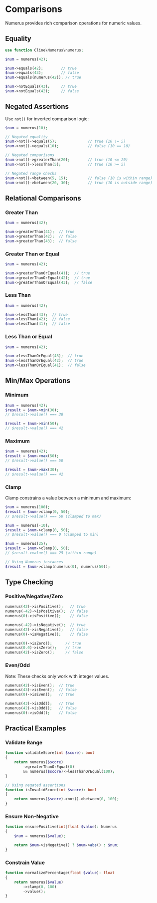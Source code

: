 # Comparisons

Numerus provides rich comparison operations for numeric values.

## Equality

```php
use function Cline\Numerus\numerus;

$num = numerus(42);

$num->equals(42);        // true
$num->equals(43);        // false
$num->equals(numerus(42)); // true

$num->notEquals(43);     // true
$num->notEquals(42);     // false
```

## Negated Assertions

Use `not()` for inverted comparison logic:

```php
$num = numerus(10);

// Negated equality
$num->not()->equals(5);              // true (10 != 5)
$num->not()->equals(10);             // false (10 == 10)

// Negated comparisons
$num->not()->greaterThan(20);        // true (10 <= 20)
$num->not()->lessThan(5);            // true (10 >= 5)

// Negated range checks
$num->not()->between(5, 15);         // false (10 is within range)
$num->not()->between(20, 30);        // true (10 is outside range)
```

## Relational Comparisons

### Greater Than

```php
$num = numerus(42);

$num->greaterThan(41);  // true
$num->greaterThan(42);  // false
$num->greaterThan(43);  // false
```

### Greater Than or Equal

```php
$num = numerus(42);

$num->greaterThanOrEqual(41);  // true
$num->greaterThanOrEqual(42);  // true
$num->greaterThanOrEqual(43);  // false
```

### Less Than

```php
$num = numerus(42);

$num->lessThan(43);  // true
$num->lessThan(42);  // false
$num->lessThan(41);  // false
```

### Less Than or Equal

```php
$num = numerus(42);

$num->lessThanOrEqual(43);  // true
$num->lessThanOrEqual(42);  // true
$num->lessThanOrEqual(41);  // false
```

## Min/Max Operations

### Minimum

```php
$num = numerus(42);
$result = $num->min(30);
// $result->value() === 30

$result = $num->min(50);
// $result->value() === 42
```

### Maximum

```php
$num = numerus(42);
$result = $num->max(50);
// $result->value() === 50

$result = $num->max(30);
// $result->value() === 42
```

### Clamp

Clamp constrains a value between a minimum and maximum:

```php
$num = numerus(100);
$result = $num->clamp(0, 50);
// $result->value() === 50 (clamped to max)

$num = numerus(-10);
$result = $num->clamp(0, 50);
// $result->value() === 0 (clamped to min)

$num = numerus(25);
$result = $num->clamp(0, 50);
// $result->value() === 25 (within range)

// Using Numerus instances
$result = $num->clamp(numerus(0), numerus(50));
```

## Type Checking

### Positive/Negative/Zero

```php
numerus(42)->isPositive();   // true
numerus(-42)->isPositive();  // false
numerus(0)->isPositive();    // false

numerus(-42)->isNegative();  // true
numerus(42)->isNegative();   // false
numerus(0)->isNegative();    // false

numerus(0)->isZero();      // true
numerus(0.0)->isZero();    // true
numerus(42)->isZero();     // false
```

### Even/Odd

Note: These checks only work with integer values.

```php
numerus(42)->isEven();  // true
numerus(43)->isEven();  // false
numerus(0)->isEven();   // true

numerus(43)->isOdd();   // true
numerus(42)->isOdd();   // false
numerus(0)->isOdd();    // false
```

## Practical Examples

### Validate Range

```php
function validateScore(int $score): bool
{
    return numerus($score)
        ->greaterThanOrEqual(0)
        && numerus($score)->lessThanOrEqual(100);
}

// Using negated assertions
function isInvalidScore(int $score): bool
{
    return numerus($score)->not()->between(0, 100);
}
```

### Ensure Non-Negative

```php
function ensurePositive(int|float $value): Numerus
{
    $num = numerus($value);

    return $num->isNegative() ? $num->abs() : $num;
}
```

### Constrain Value

```php
function normalizePercentage(float $value): float
{
    return numerus($value)
        ->clamp(0, 100)
        ->value();
}
```
